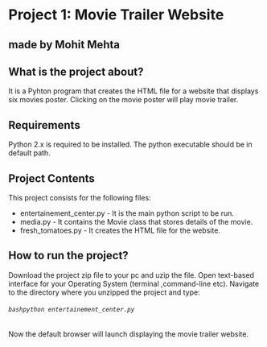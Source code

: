 # Project 1: Movie Trailer Website #
## made by Mohit Mehta
## What is the project about?
It is a Pyhton program that creates the HTML file for a website that displays six movies poster. Clicking on the movie poster will play movie trailer.
## Requirements
Python 2.x is required to be installed. The python executable should be in default path.
## Project Contents
This project consists for the following files:
* entertainement_center.py - It is the main python script to be run.
* media.py - It contains the Movie class that stores details of the movie.
* fresh_tomatoes.py - It creates the HTML file for the website.
## How to run the project?
Download the project zip file to your pc and uzip the file.
Open text-based interface for your Operating System (terminal ,command-line etc).
Navigate to the directory where you unzipped the project and type:
###### ```bashpython entertainement_center.py```
Now the default browser will launch displaying the movie trailer website.
